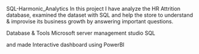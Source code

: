 SQL-Harmonic_Analytics
In this project I have analyze the HR Attrition database, examined the dataset with SQL and help the store to understand & improvise its business growth by answering important questions.

Database & Tools
Microsoft server management studio SQL

and made Interactive dashboard using PowerBI
